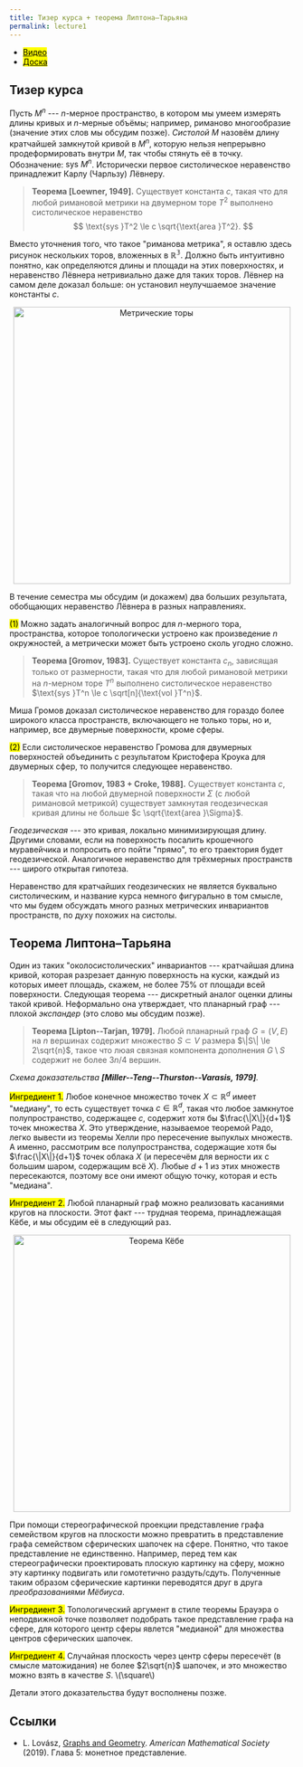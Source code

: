 ```yaml
---
title: Тизер курса + теорема Липтона–Тарьяна
permalink: lecture1
---
```


+ [<mark>Видео</mark>](https://drive.google.com/file/d/1RXC171bbQnui_-lpQU6ZCwRgLc0E3Bqb/view?usp=sharing)
+ [<mark>Доска</mark>]({{site.baseurl}}/whiteboard/lec1.pdf)


## Тизер курса

Пусть $M^n$ --- $n$-мерное пространство, в котором мы умеем измерять длины кривых и $n$-мерные объёмы; например, риманово многообразие (значение этих слов мы обсудим позже). _Систолой_ $M$ назовём длину кратчайшей замкнутой кривой в $M^n$, которую нельзя непрерывно продеформировать внутри $M$, так чтобы стянуть её в точку. Обозначение: $\text{sys }M^n$. Исторически первое систолическое неравенство принадлежит Карлу (Чарльзу) Лёвнеру.

> **Теорема [Loewner, 1949].** Существует константа $c$, такая что для любой римановой метрики на двумерном торе $T^2$ выполнено систолическое неравенство $$
\text{sys }T^2 \le с \sqrt{\text{area }T^2}. 
$$

Вместо уточнения того, что такое "риманова метрика", я оставлю здесь рисунок нескольких торов, вложенных в $\mathbb{R^3}$. Должно быть интуитивно понятно, как определяются длины и площади на этих поверхностях, и неравенство Лёвнера нетривиально даже для таких торов. Лёвнер на самом деле доказал больше: он установил неулучшаемое значение константы $c$. 

<p align="center">
<img src="{{site.baseurl}}/images/lec1tor.png" alt="Метрические торы" title="Рисунок: H. Parlier" width="490">
</p>

В течение семестра мы обсудим (и докажем) два больших результата, обобщающих неравенство Лёвнера в разных направлениях. 

<mark>(1)</mark> Можно задать аналогичный вопрос для $n$-мерного тора, пространства, которое топологически устроено как произведение $n$ окружностей, а метрически может быть устроено сколь угодно сложно.
> **Теорема [Gromov, 1983].** Существует константа $c_n$, зависящая только от размерности, такая что для любой римановой метрики на $n$-мерном торе $T^n$ выполнено систолическое неравенство $\text{sys }T^n \le с \sqrt[n]{\text{vol }T^n}$. 

Миша Громов доказал систолическое неравенство для гораздо более широкого класса пространств, включающего не только торы, но и, например, все двумерные поверхности, кроме сферы.

<mark>(2)</mark> Если систолическое неравенство Громова для двумерных поверхностей объединить с результатом Кристофера Кроука для двумерных сфер, то получится следующее неравенство.
> **Теорема [Gromov, 1983 + Croke, 1988].** Существует константа $c$, такая что на любой двумерной поверхности $\Sigma$ (с любой римановой метрикой) существует замкнутая геодезическая кривая длины не больше $с \sqrt{\text{area }\Sigma}$. 

_Геодезическая_ --- это кривая, локально минимизирующая длину. Другими словами, если на поверхность посалить крошечного муравейчика и попросить его пойти "прямо", то его траектория будет геодезической. Аналогичное неравенство для трёхмерных пространств --- широго открытая гипотеза.

Неравенство для кратчайших геодезических не является буквально систолическим, и название курса немного фигурально в том смысле, что мы будем обсуждать много разных метрических инвариантов пространств, по духу похожих на систолы.

## Теорема Липтона–Тарьяна

Один из таких "околосистолических" инвариантов --- кратчайшая длина кривой, которая разрезает данную поверхность на куски, каждый из которых имеет площадь, скажем, не более 75% от площади всей поверхности. Следующая теорема --- дискретный аналог оценки длины такой кривой. Неформально она утверждает, что планарный граф --- плохой _экспандер_ (это слово мы обсудим позже).

> **Теорема [Lipton--Tarjan, 1979].** Любой планарный граф $G = (V,E)$ на $n$ вершинах содержит множество $S \subset V$ размера $\|S\| \le 2\sqrt{n}$, такое что люая связная компонента дополнения $G \setminus S$ содержит не более $3n/4$ вершин. 


_Схема доказательства **[Miller--Teng--Thurston--Varasis, 1979]**._

<mark>Ингредиент 1.</mark> Любое конечное множество точек $X \subset \mathbb{R}^d$ имеет "медиану", то есть существует точка $c \in \mathbb{R}^d$, такая что любое замкнутое полупространство, содержащее $c$, содержит хотя бы $\frac{\|X\|}{d+1}$ точек множества $X$. Это утверждение, называемое теоремой Радо, легко вывести из теоремы Хелли про пересечение выпуклых множеств. А именно, рассмотрим все полупространства, содержащие хотя бы $\frac{\|X\|}{d+1}$ точек облака $X$ (и пересечём для верности их с большим шаром, содержащим всё $X$). Любые $d+1$ из этих множеств пересекаются, поэтому все они имеют общую точку, которая и есть "медиана". 

<mark>Ингредиент 2.</mark> Любой планарный граф можно реализовать касаниями кругов на плоскости. Этот факт --- трудная теорема, принадлежащая Кёбе, и мы обсудим её в следующий раз.

<p align="center">
<img src="{{site.baseurl}}/images/lec1koe.png" alt="Теорема Кёбе" title="Рисунок: S. Har-Peled" width="490">
</p>

При помощи стереографической проекции представление графа семейством кругов на плоскости можно превратить в представление графа семейством сферических шапочек на сфере. Понятно, что такое представление не единственно. Например, перед тем как стереографически проектировать плоскую картинку на сферу, можно эту картинку подвигать или гомотетично раздуть/сдуть. Полученные таким образом сферические картинки переводятся друг в друга _преобразованиями Мёбиуса_.

<mark>Ингредиент 3.</mark> Топологический аргумент в стиле теоремы Брауэра о неподвижной точке позволяет подобрать такое представление графа на сфере, для которого центр сферы явлется "медианой" для множества центров сферических шапочек.

<mark>Ингредиент 4.</mark> Случайная плоскость через центр сферы пересечёт (в смысле матожидания) не более $2\sqrt{n}$ шапочек, и это множество можно взять в качестве $S$. 
\\(\square\\)

Детали этого доказательства будут восполнены позже.

## Cсылки
+ L. Lovász, [Graphs and Geometry](http://web.cs.elte.hu/~lovasz/bookxx/geomgraphbook/geombook2019.01.11.pdf). _American Mathematical Society_ (2019). Глава 5:  монетное представление.